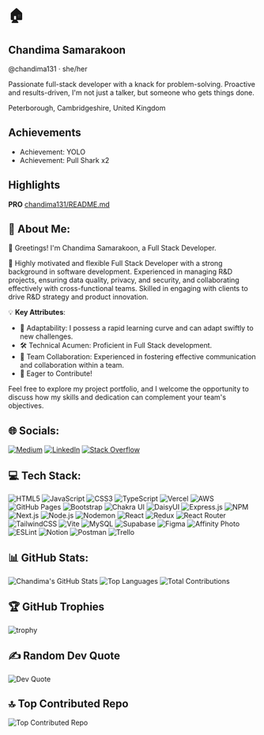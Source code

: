 # 🏠
## Chandima Samarakoon
@chandima131 · she/her

Passionate full-stack developer with a knack for problem-solving. Proactive and results-driven, I'm not just a talker, but someone who gets things done.

Peterborough, Cambridgeshire, United Kingdom

## Achievements
- Achievement: YOLO
- Achievement: Pull Shark x2

## Highlights
**PRO**
[chandima131/README.md](https://github.com/chandima131/README.md)

## 💫 About Me:
👋 Greetings! I'm Chandima Samarakoon, a Full Stack Developer.

🚀 Highly motivated and flexible Full Stack Developer with a strong background in software development. Experienced in managing R&D projects, ensuring data quality, privacy, and security, and collaborating effectively with cross-functional teams. Skilled in engaging with clients to drive R&D strategy and product innovation.

💡 **Key Attributes**:
- 🔄 Adaptability: I possess a rapid learning curve and can adapt swiftly to new challenges.
- 🛠️ Technical Acumen: Proficient in Full Stack development.
- 🤖 Team Collaboration: Experienced in fostering effective communication and collaboration within a team.
- 🔗 Eager to Contribute!

Feel free to explore my project portfolio, and I welcome the opportunity to discuss how my skills and dedication can complement your team's objectives.

## 🌐 Socials:
[![Medium](https://img.shields.io/badge/Medium-000000?style=for-the-badge&logo=medium&logoColor=white)](https://medium.com/@chandima131)
[![LinkedIn](https://img.shields.io/badge/LinkedIn-0077B5?style=for-the-badge&logo=linkedin&logoColor=white)](https://www.linkedin.com/in/chandima-samarakoon)
[![Stack Overflow](https://img.shields.io/badge/Stack_Overflow-FE7A16?style=for-the-badge&logo=stack-overflow&logoColor=white)](https://stackoverflow.com/users/1234567/chandima-samarakoon)

## 💻 Tech Stack:
![HTML5](https://img.shields.io/badge/HTML5-E34F26?style=for-the-badge&logo=html5&logoColor=white)
![JavaScript](https://img.shields.io/badge/JavaScript-F7DF1E?style=for-the-badge&logo=javascript&logoColor=black)
![CSS3](https://img.shields.io/badge/CSS3-1572B6?style=for-the-badge&logo=css3&logoColor=white)
![TypeScript](https://img.shields.io/badge/TypeScript-007ACC?style=for-the-badge&logo=typescript&logoColor=white)
![Vercel](https://img.shields.io/badge/Vercel-000000?style=for-the-badge&logo=vercel&logoColor=white)
![AWS](https://img.shields.io/badge/AWS-232F3E?style=for-the-badge&logo=amazon-aws&logoColor=white)
![GitHub Pages](https://img.shields.io/badge/GitHub_Pages-100000?style=for-the-badge&logo=github&logoColor=white)
![Bootstrap](https://img.shields.io/badge/Bootstrap-563D7C?style=for-the-badge&logo=bootstrap&logoColor=white)
![Chakra UI](https://img.shields.io/badge/Chakra-319795?style=for-the-badge&logo=chakra-ui&logoColor=white)
![DaisyUI](https://img.shields.io/badge/DaisyUI-5A67D8?style=for-the-badge&logo=daisyui&logoColor=white)
![Express.js](https://img.shields.io/badge/Express.js-404D59?style=for-the-badge)
![NPM](https://img.shields.io/badge/NPM-CB3837?style=for-the-badge&logo=npm&logoColor=white)
![Next.js](https://img.shields.io/badge/Next.js-000000?style=for-the-badge&logo=nextdotjs&logoColor=white)
![Node.js](https://img.shields.io/badge/Node.js-339933?style=for-the-badge&logo=nodedotjs&logoColor=white)
![Nodemon](https://img.shields.io/badge/Nodemon-76D04B?style=for-the-badge&logo=nodemon&logoColor=white)
![React](https://img.shields.io/badge/React-61DAFB?style=for-the-badge&logo=react&logoColor=black)
![Redux](https://img.shields.io/badge/Redux-764ABC?style=for-the-badge&logo=redux&logoColor=white)
![React Router](https://img.shields.io/badge/React_Router-CA4245?style=for-the-badge&logo=react-router&logoColor=white)
![TailwindCSS](https://img.shields.io/badge/TailwindCSS-38B2AC?style=for-the-badge&logo=tailwind-css&logoColor=white)
![Vite](https://img.shields.io/badge/Vite-646CFF?style=for-the-badge&logo=vite&logoColor=white)
![MySQL](https://img.shields.io/badge/MySQL-4479A1?style=for-the-badge&logo=mysql&logoColor=white)
![Supabase](https://img.shields.io/badge/Supabase-3ECF8E?style=for-the-badge&logo=supabase&logoColor=white)
![Figma](https://img.shields.io/badge/Figma-F24E1E?style=for-the-badge&logo=figma&logoColor=white)
![Affinity Photo](https://img.shields.io/badge/Affinity_Photo-121212?style=for-the-badge&logo=affinity-photo&logoColor=white)
![ESLint](https://img.shields.io/badge/ESLint-4B32C3?style=for-the-badge&logo=eslint&logoColor=white)
![Notion](https://img.shields.io/badge/Notion-000000?style=for-the-badge&logo=notion&logoColor=white)
![Postman](https://img.shields.io/badge/Postman-FF6C37?style=for-the-badge&logo=postman&logoColor=white)
![Trello](https://img.shields.io/badge/Trello-0052CC?style=for-the-badge&logo=trello&logoColor=white)

## 📊 GitHub Stats:

![Chandima's GitHub Stats](https://github-readme-stats.vercel.app/api?username=chandima131&show_icons=true&theme=radical)
![Top Languages](https://github-readme-stats.vercel.app/api/top-langs/?username=chandima131&layout=compact&theme=radical)
![Total Contributions](https://github-readme-stats.vercel.app/api?username=chandima131&count_private=true&include_all_commits=true&theme=radical)

## 🏆 GitHub Trophies

![trophy](https://github-profile-trophy.vercel.app/?username=chandima131&theme=onedark)

## ✍️ Random Dev Quote

![Dev Quote](https://quotes-github-readme.vercel.app/api?type=horizontal&theme=radical)

## 🔝 Top Contributed Repo

![Top Contributed Repo](https://github-readme-stats.vercel.app/api/pin/?username=chandima131&repo=InvestmentApplication&theme=radical)
